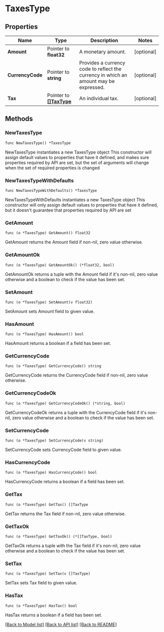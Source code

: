 # TaxesType

## Properties

Name | Type | Description | Notes
------------ | ------------- | ------------- | -------------
**Amount** | Pointer to **float32** | A monetary amount. | [optional] 
**CurrencyCode** | Pointer to **string** | Provides a currency code to reflect the currency in which an amount may be expressed. | [optional] 
**Tax** | Pointer to [**[]TaxType**](TaxType.md) | An individual tax. | [optional] 

## Methods

### NewTaxesType

`func NewTaxesType() *TaxesType`

NewTaxesType instantiates a new TaxesType object
This constructor will assign default values to properties that have it defined,
and makes sure properties required by API are set, but the set of arguments
will change when the set of required properties is changed

### NewTaxesTypeWithDefaults

`func NewTaxesTypeWithDefaults() *TaxesType`

NewTaxesTypeWithDefaults instantiates a new TaxesType object
This constructor will only assign default values to properties that have it defined,
but it doesn't guarantee that properties required by API are set

### GetAmount

`func (o *TaxesType) GetAmount() float32`

GetAmount returns the Amount field if non-nil, zero value otherwise.

### GetAmountOk

`func (o *TaxesType) GetAmountOk() (*float32, bool)`

GetAmountOk returns a tuple with the Amount field if it's non-nil, zero value otherwise
and a boolean to check if the value has been set.

### SetAmount

`func (o *TaxesType) SetAmount(v float32)`

SetAmount sets Amount field to given value.

### HasAmount

`func (o *TaxesType) HasAmount() bool`

HasAmount returns a boolean if a field has been set.

### GetCurrencyCode

`func (o *TaxesType) GetCurrencyCode() string`

GetCurrencyCode returns the CurrencyCode field if non-nil, zero value otherwise.

### GetCurrencyCodeOk

`func (o *TaxesType) GetCurrencyCodeOk() (*string, bool)`

GetCurrencyCodeOk returns a tuple with the CurrencyCode field if it's non-nil, zero value otherwise
and a boolean to check if the value has been set.

### SetCurrencyCode

`func (o *TaxesType) SetCurrencyCode(v string)`

SetCurrencyCode sets CurrencyCode field to given value.

### HasCurrencyCode

`func (o *TaxesType) HasCurrencyCode() bool`

HasCurrencyCode returns a boolean if a field has been set.

### GetTax

`func (o *TaxesType) GetTax() []TaxType`

GetTax returns the Tax field if non-nil, zero value otherwise.

### GetTaxOk

`func (o *TaxesType) GetTaxOk() (*[]TaxType, bool)`

GetTaxOk returns a tuple with the Tax field if it's non-nil, zero value otherwise
and a boolean to check if the value has been set.

### SetTax

`func (o *TaxesType) SetTax(v []TaxType)`

SetTax sets Tax field to given value.

### HasTax

`func (o *TaxesType) HasTax() bool`

HasTax returns a boolean if a field has been set.


[[Back to Model list]](../README.md#documentation-for-models) [[Back to API list]](../README.md#documentation-for-api-endpoints) [[Back to README]](../README.md)


